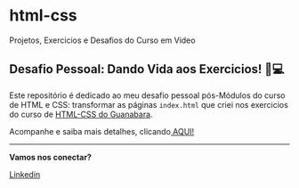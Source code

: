 # html-css
Projetos, Exercicios e Desafios do Curso em Video

## Desafio Pessoal: Dando Vida aos Exercicios! 🎨💻

Este repositório é dedicado ao meu desafio pessoal pós-Módulos do curso de HTML e CSS: transformar as páginas `index.html` que criei nos exercicios do curso de [HTML-CSS do Guanabara](https://github.com/gustavoguanabara/html-css/).

Acompanhe e saiba mais detalhes, clicando[ AQUI!](https://github.com/JhonathanPb/deafio-pessoal)


---

**Vamos nos conectar?**

[Linkedin](https://www.linkedin.com/in/jhonathanpablo)

